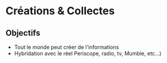 
Créations & Collectes
===

## Objectifs

- Tout le monde peut créer de l'informations
- Hybridation avec le réel Periscope, radio, tv, Mumble, etc…)